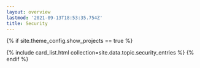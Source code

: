 ```yaml
---
layout: overview
lastmod: '2021-09-13T18:53:35.754Z'
title: Security
---
```

{% if site.theme_config.show_projects == true %}
  <!-- <h2>{{ site.theme_config.topic.title_projects }}</h2> -->
  {% include card_list.html collection=site.data.topic.security_entries %}
{% endif %}

